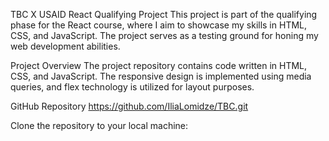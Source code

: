 TBC X USAID React Qualifying Project
This project is part of the qualifying phase for the React course, where I aim to showcase my skills in HTML, CSS, and JavaScript. The project serves as a testing ground for honing my web development abilities.

Project Overview
The project repository contains code written in HTML, CSS, and JavaScript. The responsive design is implemented using media queries, and flex technology is utilized for layout purposes.

GitHub Repository
https://github.com/IliaLomidze/TBC.git


Clone the repository to your local machine:
